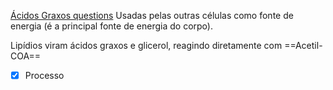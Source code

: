 [Ácidos Graxos questions](%C3%81cidos%20Graxos%20questions.md)
Usadas pelas outras células como fonte de energia (é a principal fonte de energia do corpo).

Lipídios viram ácidos graxos e glicerol, reagindo diretamente com ==Acetil-COA==

- [x] Processo 

